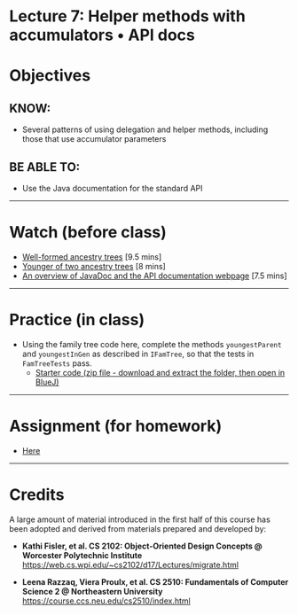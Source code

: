 # Lecture 7: Helper methods with accumulators • API docs

# Objectives

## KNOW:
- Several patterns of using delegation and helper methods, including those that use accumulator parameters
  
## BE ABLE TO:
- Use the Java documentation for the standard API


---
# Watch (before class)

- [Well-formed ancestry trees](https://youtu.be/ypz9dLexUvw) [9.5 mins]
- [Younger of two ancestry trees](https://youtu.be/ihH9Yea3nmc) [8 mins]
- [An overview of JavaDoc and the API documentation webpage](https://mediaspace.berry.edu/media/lecture4ext-javadoc/1_j6hczsq6) [7.5 mins]



--- 
# Practice (in class)

- Using the family tree code here, complete the methods `youngestParent` and `youngestInGen` as described in `IFamTree`, so that the tests in `FamTreeTests` pass.
  - [Starter code (zip file - download and extract the folder, then open in BlueJ)]([https://github.com/nadeemabdulhamid/csc225-fall2021/blob/master/lec070-accum/classwork.zip](https://github.com/nadeemabdulhamid/csc225-fall2021/raw/master/lec070-accum/classwork.zip))

---
# Assignment (for homework)

- [Here](work/hw07.md)



---
# Credits

A large amount of material introduced in the first half of this course has been adopted and derived from materials prepared and developed by:

- **Kathi Fisler, et al. CS 2102: Object-Oriented Design Concepts @ Worcester Polytechnic Institute**
https://web.cs.wpi.edu/~cs2102/d17/Lectures/migrate.html

- **Leena Razzaq, Viera Proulx, et al. CS 2510: Fundamentals of Computer Science 2 @ Northeastern University**
https://course.ccs.neu.edu/cs2510/index.html
